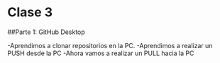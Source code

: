 # Clase 3

##Parte 1: GitHub Desktop

-Aprendimos a clonar repositorios en la PC.
-Aprendimos a realizar un PUSH desde la PC
-Ahora vamos a realizar un PULL hacia la PC
